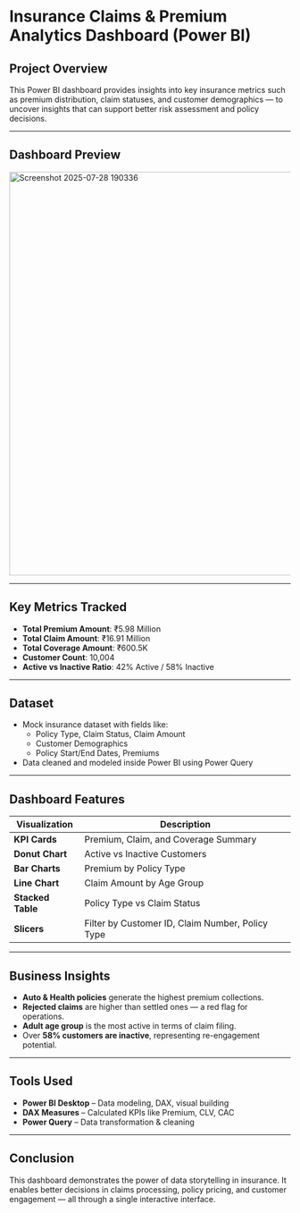 # Insurance Claims & Premium Analytics Dashboard (Power BI)

## Project Overview

This Power BI dashboard provides insights into key insurance metrics such as premium distribution, claim statuses, and customer demographics — to uncover insights that can support better risk assessment and policy decisions.

---

## Dashboard Preview


<img width="1338" height="722" alt="Screenshot 2025-07-28 190336" src="https://github.com/user-attachments/assets/019c5eb5-ff3c-4eef-a1a8-0cc8c189d0ca" />

---

## Key Metrics Tracked

- **Total Premium Amount**: ₹5.98 Million  
- **Total Claim Amount**: ₹16.91 Million  
- **Total Coverage Amount**: ₹600.5K  
- **Customer Count**: 10,004  
- **Active vs Inactive Ratio**: 42% Active / 58% Inactive

---

## Dataset

- Mock insurance dataset with fields like:
  - Policy Type, Claim Status, Claim Amount
  - Customer Demographics
  - Policy Start/End Dates, Premiums
- Data cleaned and modeled inside Power BI using Power Query

---

## Dashboard Features

| Visualization | Description |
|---------------|-------------|
| **KPI Cards** | Premium, Claim, and Coverage Summary |
| **Donut Chart** | Active vs Inactive Customers |
| **Bar Charts** | Premium by Policy Type |
| **Line Chart** | Claim Amount by Age Group |
| **Stacked Table** | Policy Type vs Claim Status |
| **Slicers** | Filter by Customer ID, Claim Number, Policy Type |

---

## Business Insights

- **Auto & Health policies** generate the highest premium collections.
- **Rejected claims** are higher than settled ones — a red flag for operations.
- **Adult age group** is the most active in terms of claim filing.
- Over **58% customers are inactive**, representing re-engagement potential.

---

## Tools Used

- **Power BI Desktop** – Data modeling, DAX, visual building
- **DAX Measures** – Calculated KPIs like Premium, CLV, CAC
- **Power Query** – Data transformation & cleaning
  
---

## Conclusion

This dashboard demonstrates the power of data storytelling in insurance. It enables better decisions in claims processing, policy pricing, and customer engagement — all through a single interactive interface.
